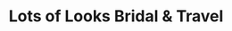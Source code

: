 ---
title: "Lots of Looks Bridal & Travel"
url: /regina/lots-of-looks-bridal-und-travel/
shop: Kleidung
---